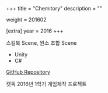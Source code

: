 +++
title = "Chemitory"
description = ""

weight = 201602

[extra]
year = 2016
+++

스킬북 Scene, 원소 조합 Scene

- Unity
- C#

[GitHub Repository](https://github.com/bbs0404/CATDOG_Chemical)

캣독 2016년 1학기 게임제작 프로젝트
